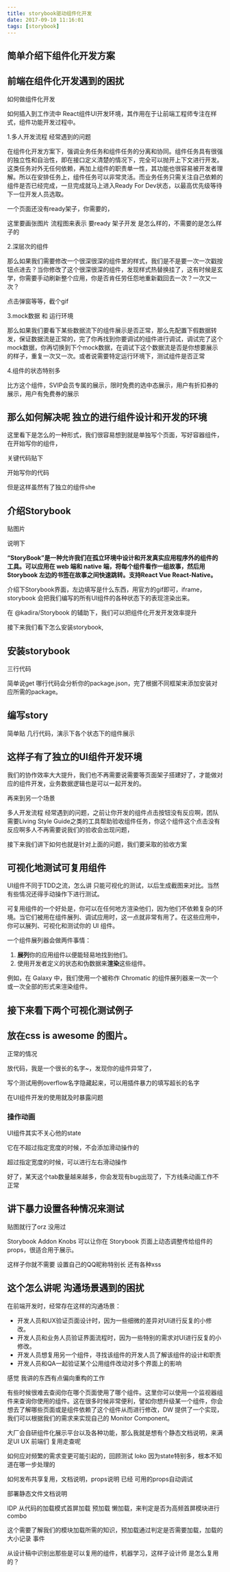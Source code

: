 ```yaml
---
title: storybook驱动组件化开发
date: 2017-09-10 11:16:01
tags: [storybook]
---
```




## 简单介绍下组件化开发方案





## 前端在组件化开发遇到的困扰

如何做组件化开发

如何插入到工作流中 React组件UI开发环境，其作用在于让前端工程师专注在样式，组件功能开发过程中。

1.多人开发流程 经常遇到的问题

在组件化开发方案下，强调业务任务和组件任务的分离和协同。组件任务具有很强的独立性和自治性，即在接口定义清楚的情况下，完全可以抛开上下文进行开发。这类任务对外无任何依赖，再加上组件的职责单一性，其功能也很容易被开发者理解。所以在安排任务上，组件任务可以非常灵活。而业务任务只需关注自己依赖的组件是否已经完成，一旦完成就马上进入Ready For Dev状态，以最高优先级等待下一位开发人员选取。

一个页面还没有ready架子，你需要的，

这里要画张图片 流程图来表示 要ready 架子开发 是怎么样的，不需要的是怎么样子的





2.深层次的组件

那么如果我们需要修改一个很深很深的组件里的样式，我们是不是要一次一次戳按钮点进去？当你修改了这个很深很深的组件，发现样式热替换挂了，这有时候是玄学，你需要手动刷新整个应用，你是否肯任劳任怨地重新戳回去一次？一次又一次？

点击弹窗等等，截个gif

3.mock数据 和 运行环境

那么如果我们要看下某些数据流下的组件展示是否正常，那么先配置下假数据转发，保证数据流是正常的，完了你再找到你要调试的组件进行调试，调试完了这个mock数据，你再切换到下个mock数据，在调试下这个数据流是否是你想要展示的样子，重复一次又一次。或者说需要特定运行环境下，测试组件是否正常

4.组件的状态特别多

比方这个组件，SVIP会员专属的展示，限时免费的选中态展示，用户有折扣券的展示，用户有免费券的展示



## 那么如何解决呢  独立的进行组件设计和开发的环境

这里看下是怎么的一种形式，我们很容易想到就是单独写个页面，写好容器组件，在开始写你的组件，

关键代码贴下

开始写你的代码



但是这样虽然有了独立的组件she



## 介绍Storybook

贴图片

说明下

**“StoryBook”是一种允许我们在孤立环境中设计和开发真实应用程序外的组件的工具。可以应用在 web 端和 native 端，将每个组件看作一组故事，然后用 Storybook 左边的书签在故事之间快速跳转。支持React Vue React-Native。**



介绍下Storybook界面，左边填写是什么东西，用官方的gif即可，iframe，storybook 会把我们编写的所有UI组件的各种状态下的表现渲染出来。





在 @kadira/Storybook 的辅助下，我们可以把组件化开发开发效率提升



接下来我们看下怎么安装storybook,



## 安装storybook

三行代码

简单说get 哪行代码会分析你的package.json，完了根据不同框架来添加安装对应所需的package。



## 编写story

简单贴 几行代码，演示下各个状态下的组件展示



## 这样子有了独立的UI组件开发环境

我们的协作效率大大提升，我们也不再需要说需要等页面架子搭建好了，才能做对应的组件开发，业务数据逻辑也是可以一起开发的。



再来到另一个场景

多人开发流程 经常遇到的问题，之前让你开发的组件点击按钮没有反应啊，团队需要Living Style Guide之类的工具帮助验收组件任务，你这个组件这个点击没有反应啊多人不再需要说我们的验收会出现问题，



接下来我们讲下如何也就是针对上面的问题，我们要采取的验收方案

## 可视化地测试可复用组件

UI组件不同于TDD之流，怎么讲 只能可视化的测试，以后生成截图来对比。当然有些情况还得手动操作下进行测试。



可复用组件的一个好处是，你可以在任何地方渲染他们，因为他们不依赖复杂的环境。当它们被用在组件展列、调试应用时，这一点就非常有用了。在这些应用中，你可以展列、可视化和测试你的 UI 组件。

一个组件展列器会做两件事情：

1. **展列**你的应用组件以便能轻易地找到他们。
2. 使用开发者定义的状态和伪数据来**渲染**这些组件。

例如，在 Galaxy 中，我们使用一个被称作 Chromatic 的组件展列器来一次一个或一次全部的形式来渲染组件。



## 接下来看下两个可视化测试例子

## 放在css is awesome  的图片。

正常的情况

放代码，我是一个很长的名字~，发现你的组件异常了，

写个测试用例overflow名字隐藏起来，可以用插件暴力的填写超长的名字

在UI组件开发的使用就及时暴露问题



### 操作动画

UI组件其实不关心他的state

它在不超过指定宽度的时候，不会添加滑动操作的

超过指定宽度的时候，可以进行左右滑动操作



好了，某天这个tab数量越来越多，你会发现有bug出现了，下方线条动画工作不正常



## 讲下暴力设置各种情况来测试

贴图就行了orz 没用过

Storybook Addon Knobs 可以让你在 Storybook 页面上动态调整传给组件的 props，很适合用于展示。

这样子你就不需要 设置自己的QQ昵称特别长 还有各种xss







## 这个怎么讲呢 沟通场景遇到的困扰

在前端开发时，经常存在这样的沟通场景：

- 开发人员和UX验证页面设计时，因为一些细微的差异对UI进行反复的小修改。
- 开发人员和业务人员验证界面流程时，因为一些特别的需求对UI进行反复的小修改。
- 开发人员想复用另一个组件，寻找该组件的开发人员了解该组件的设计和职责
- 开发人员和QA一起验证某个公用组件改动对多个界面上的影响



感觉 我讲的东西有点偏向重构的工作



有些时候很难去查阅你在哪个页面使用了哪个组件。这里你可以使用一个监视器组件来查询你使用的组件。这在很多时候非常便利，譬如你想升级某一个组件，你会想去了解哪些页面或是组件依赖了这个组件从而进行修改，DW 提供了一个实现，我们可以根据我们的需求来实现自己的 Monitor Component。



大厂会自研组件化展示平台以及各种功能，那么我就是想有个静态文档说明，来满足UI UX 前端们 复用走查呢



如何应对频繁的需求变更可能引起的，回顾测试 loko 因为state特别多，根本不知道在哪一步处理的

如何发布共享复用，文档说明，props说明 已经 可用的props自动调试

部署静态文件文档说明



IDP 从代码的加载模式首屏加载 预加载 懒加载，来判定是否为高频首屏模块进行combo

这个需要了解我们的模块加载所需的知识，预加载通过判定是否需要加载，加载的大小记录 事件



从设计稿中识别出那些是可以复用的组件，机器学习，这样子设计师 是怎么复用的？
